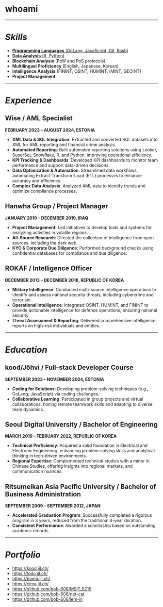 # whoami

---

# ***Skills***
- [**Programming Languages** (GoLang, JavaScript, Git, Bash)](https://github.com/bob-606/)
- [**Data Analysis** (R, Python)](https://github.com/bob-606/)
- **Blockchain Analysis** (PoW and PoS protocols)
- **Multilingual Proficiency** (English, Japanese, Korean)
- **Intelligence Analysis** (FININT, OSINT, HUMINT, IMINT, GEOINT)
- **Project Management**
  
---

# ***Experience***
## Wise / AML Specialist
**FEBRUARY 2023 – AUGUST 2024, ESTONIA**
- **XML Data & SQL Integration**: Extracted and converted SQL datasets into XML for AML reporting and financial crime analysis.
- **Automated Reporting**: Built automated reporting solutions using Looker, SuperSet, Snowflake, R, and Python, improving operational efficiency.
- **KPI Tracking & Dashboards**: Developed KPI dashboards to monitor team performance and support data-driven decisions.
- **Data Optimization & Automation**: Streamlined data workflows, automating Extract-Transform-Load (ETL) processes to enhance accuracy and efficiency.
- **Complex Data Analysis**: Analyzed AML data to identify trends and optimize compliance processes.

## Hanwha Group / Project Manager
**JANUARY 2019 – DECEMBER 2019, IRAQ**
- **Project Management**: Led initiatives to develop tools and systems for analyzing activities in volatile regions.
- **All-Source Research**: Directed the collection of intelligence from open sources, including the dark web.
- **KYC & Corporate Due Diligence**: Performed background checks using confidential databases for compliance and due diligence.

## ROKAF / Intelligence Officer
**DECEMBER 2013 – DECEMBER 2018, REPUBLIC OF KOREA**
- **Military Intelligence**: Conducted multi-source intelligence operations to identify and assess national security threats, including cybercrime and terrorism.
- **Operational Intelligence**: Integrated OSINT, HUMINT, and FININT to provide actionable intelligence for defense operations, ensuring national security.
- **Threat Assessment & Reporting**: Delivered comprehensive intelligence reports on high-risk individuals and entities.

---

# ***Education***
## kood/Jõhvi / Full-stack Developer Course
**SEPTEMBER 2023 – NOVEMBER 2024, ESTONIA**
- **Coding for Solutions**: Developing problem-solving techniques (e.g., GoLang; JavaScript) via coding challenges.
- **Collaborative Learning**: Participated in group projects and virtual collaborations, honing remote teamwork skills and adapting to diverse team dynamics.

## Seoul Digital University / Bachelor of Engineering
**MARCH 2019 – FEBRUARY 2022, REPUBLIC OF KOREA**
- **Technical Proficiency**: Acquired a solid foundation in Electrical and Electronic Engineering, enhancing problem-solving skills and analytical thinking in tech-driven environments.
- **Regional Expertise**: Complemented technical studies with a minor in Chinese Studies, offering insights into regional markets, and communication nuances.

## Ritsumeikan Asia Pacific University / Bachelor of Business Administration
**SEPTEMBER 2009 – SEPTEMBER 2012, JAPAN**
- **Accelerated Graduation Program**: Successfully completed a rigorous program in 3 years, reduced from the traditional 4-year duration.
- **Consistent Performance**: Awarded a scholarship based on outstanding academic records.

---

# ***Portfolio***
- https://kood.jjl.ch/
- https://todo.jjl.ch/
- https://bomb.jjl.ch/
- https://circa.jjl.ch/
- https://github.com/bob-606/MSIT_5216
- https://github.com/bob-606/net-cat
- https://github.com/bob-606/lem-in

